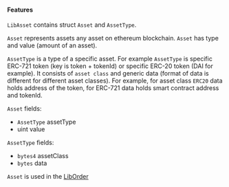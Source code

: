 #### Features

`LibAsset` contains struct `Asset` and `AssetType`.

`Asset` represents assets any asset on ethereum blockchain. `Asset` has type and value (amount of an asset).

`AssetType` is a type of a specific asset. For example `AssetType` is specific ERC-721 token (key is token + tokenId) or specific ERC-20 token (DAI for example).
It consists of `asset class` and generic data (format of data is different for different asset classes). For example, for asset class `ERC20` data holds address of the token, for ERC-721 data holds smart contract address and tokenId.  

`Asset` fields:
- `AssetType` assetType
- uint value

`AssetType` fields:
- `bytes4` assetClass
- `bytes` data

`Asset` is used in the [LibOrder](../../exchange-v2/contracts/LibOrder.md)